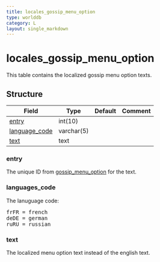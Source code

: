 ```yaml
---
title: locales_gossip_menu_option
type: worlddb
category: L
layout: single_markdown
---
```


# locales_gossip_menu_option
This table contains the localized gossip menu option texts. 

## Structure

Field                                                                                                | Type       | Default | Comment
---------------------------------------------------------------------------------------------------- | ---------- | ------- | -------
[entry](#entry)                 | int(10)    |         |        
[language_code](#language_code) | varchar(5) |         |        
[text](#text)                   | text       |         |        

### entry

The unique ID from [gossip_menu_option](http://www.ascemu.org/wiki/index.php?title=Gossip_menu_option "Gossip menu option") for the text.

### languages_code

The lanuguage code:

<pre>
frFR = french
deDE = german
ruRU = russian
</pre>

### text

The localized menu option text instead of the english text.